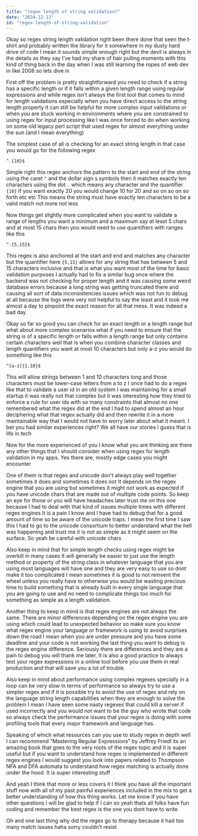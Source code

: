 ```yaml
---
title: "regex length of string validation?"
date: "2024-12-13"
id: "regex-length-of-string-validation"
---
```


Okay so regex string length validation right been there done that seen the t-shirt and probably written the library for it somewhere in my dusty hard drive of code I mean it sounds simple enough right but the devil is always in the details as they say I’ve had my share of hair pulling moments with this kind of thing back in the day when I was still learning the ropes of web dev in like 2008 so lets dive in

First off the problem is pretty straightforward you need to check if a string has a specific length or if it falls within a given length range using regular expressions and while regex isn’t always the first tool that comes to mind for length validations especially when you have direct access to the string length property it can still be helpful for more complex input validations or when you are stuck working in environments where you are constrained to using regex for input processing like I was once forced to do when working on some old legacy perl script that used regex for almost everything under the sun (and I mean everything)

The simplest case of all is checking for an exact string length in that case you would go for the following regex

```regex
^.{10}$
```

Simple right this regex anchors the pattern to the start and end of the string using the caret `^` and the dollar sign `$` symbols then it matches exactly ten characters using the dot `.` which means any character and the quantifier `{10}` if you want exactly 20 you would change 10 for 20 and so on so on so forth etc etc This means the string must have exactly ten characters to be a valid match not more not less

Now things get slightly more complicated when you want to validate a range of lengths you want a minimum and a maximum say at least 5 chars and at most 15 chars then you would need to use quantifiers with ranges like this

```regex
^.{5,15}$
```

This regex is also anchored at the start and end and matches any character but the quantifier here `{5,15}` allows for any string that has between 5 and 15 characters inclusive and that is what you want most of the time for basic validation purposes I actually had to fix a similar bug once where the backend was not checking for proper length and it was causing some weird database errors because a long string was getting truncated there and causing all sort of data inconsistencies issues which was not fun to debug at all because the logs were very not helpful to say the least and it took me almost a day to pinpoint the exact reason for all that mess. It was indeed a bad day

Okay so far so good you can check for an exact length or a length range but what about more complex scenarios what if you need to ensure that the string is of a specific length or falls within a length range but only contains certain characters well that is when you combine character classes and length quantifiers you want at most 10 characters but only a-z you would do something like this

```regex
^[a-z]{1,10}$
```

This will allow strings between 1 and 10 characters long and those characters must be lower-case letters from a to z I once had to do a regex like that to validate a user id in an old system I was maintaining for a small startup it was really not that complex but it was interesting how they tried to enforce a rule for user ids with so many constraints that almost no one remembered what the regex did at the end I had to spend almost an hour deciphering what that regex actually did and then rewrite it in a more maintainable way that I would not have to worry later about what it meant. I bet you had similar experiences right? We all have our stories I guess that is life in tech

Now for the more experienced of you I know what you are thinking are there any other things that I should consider when using regex for length validation in my apps. Yes there are, mostly edge cases you might encounter

One of them is that regex and unicode don’t always play well together sometimes it does and sometimes it does not It depends on the regex engine that you are using but sometimes it might not work as expected if you have unicode chars that are made out of multiple code points. So keep an eye for those or you will have headaches later trust me on this one because I had to deal with that kind of issues multiple times with different regex engines It is a pain I know and I have had to debug that for a good amount of time so be aware of the unicode traps. I mean the first time I saw this I had to go to the unicode consortium to better understand what the hell was happening and trust me it is not as simple as it might seem on the surface. So yeah be careful with unicode chars

Also keep in mind that for simple length checks using regex might be overkill in many cases It will generally be easier to just use the length method or property of the string class in whatever language that you are using most languages will have one and they are very easy to use so dont make it too complicated I mean sometimes it is good to not reinvent the wheel unless you really have to otherwise you would be wasting precious time to build something that is already built in every single language that you are going to use and no need to complicate things too much for something as simple as a length validation.

Another thing to keep in mind is that regex engines are not always the same. There are minor differences depending on the regex engine you are using which could lead to unexpected behavior so make sure you know what regex engine your language or framework is using to avoid surprises down the road I mean when you are under pressure and you have some deadline and your code is not working the last thing you want to debug is the regex engine difference. Seriously there are differences and they are a pain to debug you will thank me later. It is also a good practice to always test your regex expressions in a online tool before you use them in real production and that will save you a lot of trouble.

Also keep in mind about performance using complex regexes specially in a loop can be very slow in terms of performance so always try to use a simpler regex and if it is possible try to avoid the use of regex and rely on the language string length capabilities when they are enough to solve the problem I mean I have seen some nasty regexes that could kill a server if used incorrectly and you would not want to be the guy who wrote that code so always check the performance issues that your regex is doing with some profiling tools that every major framework and language has.

Speaking of which what resources can you use to study regex in depth well I can recommend “Mastering Regular Expressions” by Jeffrey Friedl its an amazing book that goes to the very roots of the regex topic and it is super useful but if you want to understand how regex is implemented in different regex engines I would suggest you look into papers related to Thompson NFA and DFA automata to understand how regex matching is actually done under the hood. It is super interesting stuff

And yeah I think that more or less covers it I think you have all the important stuff now with all of my past painful experiences included in the mix to get a better understanding of how this thing works. Let me know if you have other questions I will be glad to help if I can so yeah thats all folks have fun coding and remember the best regex is the one you dont have to write

Oh and one last thing why did the regex go to therapy because it had too many match issues haha sorry couldn't resist
